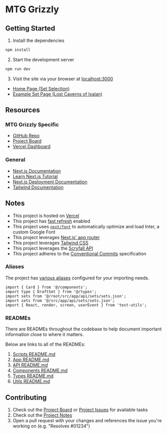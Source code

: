 # MTG Grizzly

## Getting Started

1. Install the dependencies

```bash
npm install
```

2. Start the development server

```bash
npm run dev
```

3. Visit the site via your browser at [localhost:3000](http://localhost:3000)

- [Home Page (Set Selection)](http://localhost:3000)
- [Example Set Page (Lost Caverns of Ixalan)](http://localhost:3000/sets/lci)

## Resources

### MTG Grizzly Specific

- [GitHub Repo]
- [Project Board]
- [Vercel Dashboard]

### General

- [Next.js Documentation]
- [Learn Next.js Tutorial]
- [Next.js Deployment Documentation]
- [Tailwind Documentation]

## Notes

- This project is hosted on [Vercel](https://vercel.com/tonytino/mtggrizzly)
- This project has [fast refresh](https://nextjs.org/docs/architecture/fast-refresh) enabled
- This project uses [`next/font`](https://nextjs.org/docs/basic-features/font-optimization) to automatically optimize and load Inter, a custom Google Font
- This project leverages [Next.js' app router](https://nextjs.org/docs#app-router-vs-pages-router)
- This project leverages [Tailwind CSS](https://tailwindcss.com)
- This project leverages the [Scryfall API](https://scryfall.com/docs/api)
- This project adheres to the [Conventional Commits] specification

### Aliases

The project has [various aliases](https://github.com/tonytino/mtggrizzly/blob/30ad0c687f2011a4dcb007369071a32d89b9d667/tsconfig.json#L19-L25) configured for your importing needs.

```tsx
import { Card } from '@/components';
import type { DraftSet } from '@/types';
import sets from '@/root/src/app/api/sets/sets.json';
import sets from '@/src/app/api/sets/sets.json';
import { React, render, screen, userEvent } from 'test-utils';
```

### READMEs

There are READMEs throughout the codebase to help document important information close to where it matters.

Below are links to all of the READMEs:

1. [Scripts README.md](./scripts/README.md)
2. [App README.md](./src/app/README.md)
3. [API README.md](./src/app/api/README.md)
4. [Components README.md](./src/components/README.md)
5. [Types README.md](./types/README.md)
6. [Utils README.md](./utils/README.md)

## Contributing

1. Check out the [Project Board] or [Project Issues] for available tasks
2. Check out the [Project Notes](https://github.com/tonytino/mtggrizzly#notes)
3. Open a pull request with your changes and references the issue you're working on (e.g. "Resolves #01234")

<!-- LINK REFERENCES -->

[Conventional Commits]: https://www.conventionalcommits.org/en/v1.0.0/#summary
[GitHub Repo]: https://github.com/tonytino/mtggrizzly
[Learn Next.js Tutorial]: https://nextjs.org/learn
[Next.js Deployment Documentation]: https://nextjs.org/docs/deployment
[Next.js Documentation]: https://nextjs.org/docs
[Project Board]: https://github.com/users/tonytino/projects/4/views/1
[Project Issues]: https://github.com/tonytino/mtggrizzly/issues
[Tailwind Documentation]: https://tailwindcss.com/docs/installation
[Vercel Dashboard]: https://vercel.com/tonytino/mtggrizzly